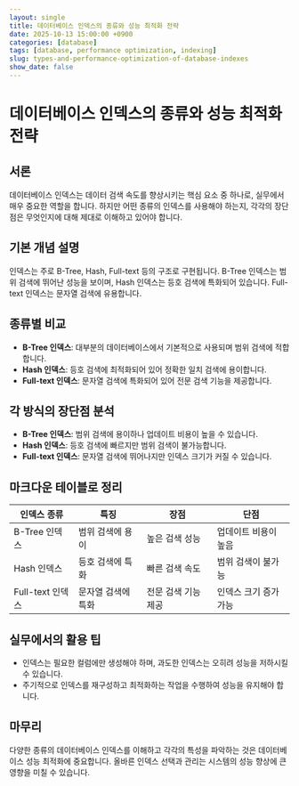 ```yaml
---
layout: single
title: 데이터베이스 인덱스의 종류와 성능 최적화 전략
date: 2025-10-13 15:00:00 +0900
categories: [database]
tags: [database, performance optimization, indexing]
slug: types-and-performance-optimization-of-database-indexes
show_date: false
---
```


# 데이터베이스 인덱스의 종류와 성능 최적화 전략

## 서론
데이터베이스 인덱스는 데이터 검색 속도를 향상시키는 핵심 요소 중 하나로, 실무에서 매우 중요한 역할을 합니다. 하지만 어떤 종류의 인덱스를 사용해야 하는지, 각각의 장단점은 무엇인지에 대해 제대로 이해하고 있어야 합니다.

## 기본 개념 설명
인덱스는 주로 B-Tree, Hash, Full-text 등의 구조로 구현됩니다. B-Tree 인덱스는 범위 검색에 뛰어난 성능을 보이며, Hash 인덱스는 등호 검색에 특화되어 있습니다. Full-text 인덱스는 문자열 검색에 유용합니다.

## 종류별 비교
- **B-Tree 인덱스**: 대부분의 데이터베이스에서 기본적으로 사용되며 범위 검색에 적합합니다.
- **Hash 인덱스**: 등호 검색에 최적화되어 있어 정확한 일치 검색에 용이합니다.
- **Full-text 인덱스**: 문자열 검색에 특화되어 있어 전문 검색 기능을 제공합니다.

## 각 방식의 장단점 분석
- **B-Tree 인덱스**: 범위 검색에 용이하나 업데이트 비용이 높을 수 있습니다.
- **Hash 인덱스**: 등호 검색에 빠르지만 범위 검색이 불가능합니다.
- **Full-text 인덱스**: 문자열 검색에 뛰어나지만 인덱스 크기가 커질 수 있습니다.

## 마크다운 테이블로 정리
| 인덱스 종류     | 특징                   | 장점                  | 단점                     |
|-----------------|------------------------|-----------------------|--------------------------|
| B-Tree 인덱스   | 범위 검색에 용이       | 높은 검색 성능         | 업데이트 비용이 높음     |
| Hash 인덱스     | 등호 검색에 특화       | 빠른 검색 속도         | 범위 검색이 불가능       |
| Full-text 인덱스| 문자열 검색에 특화     | 전문 검색 기능 제공    | 인덱스 크기 증가 가능    |

## 실무에서의 활용 팁
- 인덱스는 필요한 컬럼에만 생성해야 하며, 과도한 인덱스는 오히려 성능을 저하시킬 수 있습니다.
- 주기적으로 인덱스를 재구성하고 최적화하는 작업을 수행하여 성능을 유지해야 합니다.

## 마무리
다양한 종류의 데이터베이스 인덱스를 이해하고 각각의 특성을 파악하는 것은 데이터베이스 성능 최적화에 중요합니다. 올바른 인덱스 선택과 관리는 시스템의 성능 향상에 큰 영향을 미칠 수 있습니다.